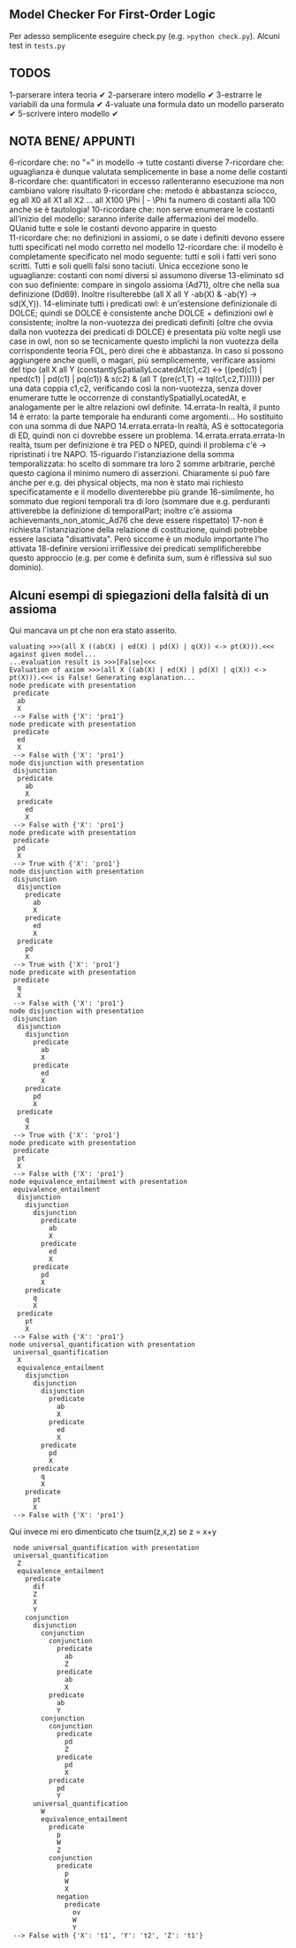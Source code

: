 ## Model Checker For First-Order Logic
Per adesso semplicente eseguire check.py  (e.g. `>python check.py`).
Alcuni test in `tests.py`

## TODOS
1-parserare intera teoria ✔
2-parserare intero modello ✔
3-estrarre le variabili da una formula ✔
4-valuate una formula dato un modello parserato ✔
5-scrivere intero modello ✔

## NOTA BENE/ APPUNTI
6-ricordare che: no "=" in modello -> tutte costanti diverse
7-ricordare che: uguaglianza è dunque valutata semplicemente in base a nome delle costanti
8-ricordare che: quantificatori in eccesso rallenteranno esecuzione ma non cambiano valore risultato
9-ricordare che: metodo è abbastanza sciocco, eg all X0 all X1 all X2 ... all X100 \Phi | - \Phi fa numero di costanti alla 100 anche se è tautologia!
10-ricordare che: non serve enumerare le costanti all'inizio del modello: saranno inferite dalle affermazioni del modello. QUanid tutte e sole le costanti devono apparire in questo    
11-ricordare che: no definizioni in assiomi, o se date i definiti devono essere tutti specificati nel modo corretto nel modello
12-ricordare che: il modello è completamente specificato nel modo seguente: tutti e soli i fatti veri sono scritti. Tutti e soli quelli falsi sono taciuti. Unica eccezione sono le uguaglianze: costanti con nomi diversi si assumono diverse
13-eliminato sd con suo definiente: compare in singolo assioma (Ad71), oltre che nella sua definizione (Dd69). Inoltre risulterebbe (all X all Y -ab(X) & -ab(Y) -> sd(X,Y)).
14-eliminate tutti i predicati owl: è un'estensione definizionale di DOLCE; quindi se DOLCE è consistente anche DOLCE + definizioni owl è consistente; inoltre la non-vuotezza dei predicati definiti (oltre che ovvia dalla non vuotezza dei predicati di DOLCE) è presentata più volte negli use case in owl, non so se tecnicamente questo implichi la non vuotezza della corrispondente teoria FOL, però direi che è abbastanza. In caso si possono aggiungere anche quelli, o magari, più semplicemente, verificare assiomi del tipo (all X all Y (constantlySpatiallyLocatedAt(c1,c2) <-> ((ped(c1) | nped(c1) | pd(c1) | pq(c1)) & s(c2) & (all T (pre(c1,T) -> tql(c1,c2,T)))))) per una data coppia c1,c2, verificando così la non-vuotezza, senza dover enumerare tutte le occorrenze di constantlySpatiallyLocatedAt, e analogamente per le altre relazioni owl definite.
14.errata-In realtà, il punto 14 è errato: la parte temporale ha enduranti come argomenti... Ho sostituito con una somma di due NAPO
14.errata.errata-In realtà, AS è sottocategoria di ED, quindi non ci dovrebbe essere un problema. 
14.errata.errata.errata-In realtà, tsum per definizione è tra PED o NPED, quindi il problema c'è -> ripristinati i tre NAPO. 
15-riguardo l'istanziazione della somma temporalizzata: ho scelto di sommare tra loro 2 somme arbitrarie, perché questo cagiona il minimo numero di asserzioni. Chiaramente si può fare anche per e.g. dei physical objects, ma non è stato mai richiesto specificatamente e il modello diventerebbe più grande
16-similmente, ho sommato due regioni temporali tra di loro (sommare due e.g. perduranti attiverebbe la definizione di temporalPart; inoltre c'è assioma achievemants_non_atomic_Ad76 che deve essere rispettato)
17-non è richiesta l'istanziazione della relazione di costituzione, quindi potrebbe essere lasciata "disattivata". Però siccome è un modulo importante l'ho attivata
18-definire versioni irriflessive dei predicati semplificherebbe questo approccio (e.g. per come è definita sum, sum è riflessiva sul suo dominio).


## Alcuni esempi di spiegazioni della falsità di un assioma
Qui mancava un pt che non era stato asserito.

```
valuating >>>(all X ((ab(X) | ed(X) | pd(X) | q(X)) <-> pt(X))).<<< against given model...
...evaluation result is >>>[False]<<<
Evaluation of axiom >>>(all X ((ab(X) | ed(X) | pd(X) | q(X)) <-> pt(X))).<<< is False! Generating explanation...       
node predicate with presentation
 predicate
  ab
  X
 --> False with {'X': 'pro1'}
node predicate with presentation
 predicate
  ed
  X
 --> False with {'X': 'pro1'}
node disjunction with presentation
 disjunction
  predicate
    ab
    X
  predicate
    ed
    X
 --> False with {'X': 'pro1'}
node predicate with presentation
 predicate
  pd
  X
 --> True with {'X': 'pro1'}
node disjunction with presentation
 disjunction
  disjunction
    predicate
      ab
      X
    predicate
      ed
      X
  predicate
    pd
    X
 --> True with {'X': 'pro1'}
node predicate with presentation
 predicate
  q
  X
 --> False with {'X': 'pro1'}
node disjunction with presentation
 disjunction
  disjunction
    disjunction
      predicate
        ab
        X
      predicate
        ed
        X
    predicate
      pd
      X
  predicate
    q
    X
 --> True with {'X': 'pro1'}
node predicate with presentation
 predicate
  pt
  X
 --> False with {'X': 'pro1'}
node equivalence_entailment with presentation
 equivalence_entailment
  disjunction
    disjunction
      disjunction
        predicate
          ab
          X
        predicate
          ed
          X
      predicate
        pd
        X
    predicate
      q
      X
  predicate
    pt
    X
 --> False with {'X': 'pro1'}
node universal_quantification with presentation
 universal_quantification
  X
  equivalence_entailment
    disjunction
      disjunction
        disjunction
          predicate
            ab
            X
          predicate
            ed
            X
        predicate
          pd
          X
      predicate
        q
        X
    predicate
      pt
      X
 --> False with {'X': 'pro1'}
```




Qui invece mi ero dimenticato che tsum(z,x,z) se z = x+y
```
 node universal_quantification with presentation
 universal_quantification
  Z
  equivalence_entailment
    predicate
      dif
      Z
      X
      Y
    conjunction
      disjunction
        conjunction
          conjunction
            predicate
              ab
              Z
            predicate
              ab
              X
          predicate
            ab
            Y
        conjunction
          conjunction
            predicate
              pd
              Z
            predicate
              pd
              X
          predicate
            pd
            Y
      universal_quantification
        W
        equivalence_entailment
          predicate
            p
            W
            Z
          conjunction
            predicate
              p
              W
              X
            negation
              predicate
                ov
                W
                Y
 --> False with {'X': 't1', 'Y': 't2', 'Z': 't1'}
 ```